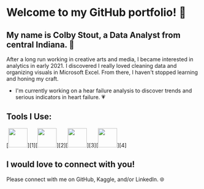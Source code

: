 # Welcome to my GitHub portfolio! :wave:

## My name is Colby Stout, a Data Analyst from central Indiana. :corn:

After a long run working in creative arts and media, I became interested in analytics in early 2021. I discovered I really loved cleaning data and organizing visuals in Microsoft Excel. From there, I haven't stopped learning and honing my craft.

- I'm currently working on a hear failure analysis to discover trends and serious indicators in heart failure. :heartpulse:

## Tools I Use:

[<img src="https://user-images.githubusercontent.com/103079066/191541985-8430401f-14f2-4c0f-a3cd-5646e47e5bcd.png" width="50" height="50">][1][<img src="https://user-images.githubusercontent.com/103079066/191542984-8d1a05b9-eec5-4d07-95cd-0023b531c3a0.png" width="50" height="50">][2][<img src="https://user-images.githubusercontent.com/103079066/191542352-2df6648b-a12c-4069-8084-863ca4c50c2c.png" width="50" height="50">][3][<img src="https://user-images.githubusercontent.com/103079066/191543233-2cb47971-1feb-4922-8e0b-ec70d5b43221.png" width="50" height="50">][4]

## I would love to connect with you!

Please connect with me on GitHub, Kaggle, and/or LinkedIn. :globe_with_meridians:
